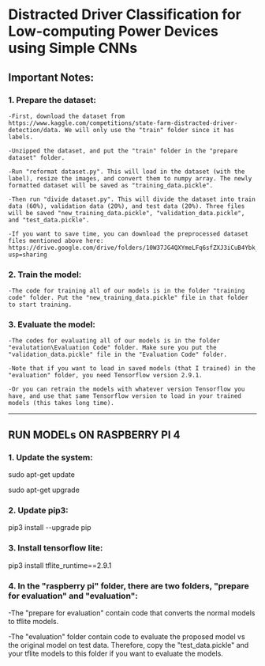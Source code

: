 # Distracted Driver Classification for Low-computing Power Devices using Simple CNNs

## Important Notes:


### 1. Prepare the dataset:

	-First, download the dataset from https://www.kaggle.com/competitions/state-farm-distracted-driver-detection/data. We will only use the "train" folder since it has labels.

	-Unzipped the dataset, and put the "train" folder in the "prepare dataset" folder.

	-Run "reformat dataset.py". This will load in the dataset (with the label), resize the images, and convert them to numpy array. The newly formatted dataset will be saved as "training_data.pickle".

	-Then run "divide dataset.py". This will divide the dataset into train data (60%), validation data (20%), and test data (20%). Three files will be saved "new_training_data.pickle", "validation_data.pickle", and "test_data.pickle".

	-If you want to save time, you can download the preprocessed dataset files mentioned above here: https://drive.google.com/drive/folders/10W37JG4QXYmeLFq6sfZXJ3iCuB4Ybk_o?usp=sharing


### 2. Train the model:

	-The code for training all of our models is in the folder "training code" folder. Put the "new_training_data.pickle" file in that folder to start training.

### 3. Evaluate the model:
	
	-The codes for evaluating all of our models is in the folder "evalutation\Evaluation Code" folder. Make sure you put the "validation_data.pickle" file in the "Evaluation Code" folder.

	-Note that if you want to load in saved models (that I trained) in the "evaluation" folder, you need Tensorflow version 2.9.1.

	-Or you can retrain the models with whatever version Tensorflow you have, and use that same Tensorflow version to load in your trained models (this takes long time).

----------------------------------------------------------------------------------------------------------------------------------

## RUN MODELs ON RASPBERRY PI 4

### 1. Update the system:
   
   sudo apt-get update
   
   sudo apt-get upgrade
   
### 2. Update pip3:
   
   pip3 install --upgrade pip
   
### 3. Install tensorflow lite:
   
   pip3 install tflite_runtime==2.9.1

### 4. In the "raspberry pi" folder, there are two folders, "prepare for evaluation" and "evaluation":
   -The "prepare for evaluation" contain code that converts the normal models to tflite models.
   
   -The "evaluation" folder contain code to evaluate the proposed model vs the original model on test data. Therefore, copy the "test_data.pickle" and your tflite models to this folder if you want to evaluate the models.
   
